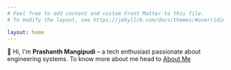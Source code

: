 ```yaml
---
# Feel free to add content and custom Front Matter to this file.
# To modify the layout, see https://jekyllrb.com/docs/themes/#overriding-theme-defaults

layout: home
---
```


👋 Hi, I'm **Prashanth Mangipudi** – a tech enthusiast passionate about engineering systems. To know more about me head to [About Me](/about.markdown)
